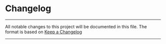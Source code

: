 # Changelog

---

All notable changes to this project will be documented in this file.
The format is based on [Keep a Changelog](https://keepachangelog.com/en/1.1.0/)

---
